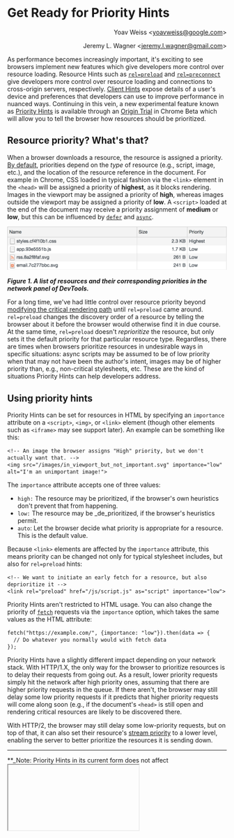 

# Get Ready for Priority Hints

<p style="text-align: right">
Yoav Weiss <<a href="mailto:yoavweiss@google.com">yoavweiss@google.com</a>></p>


<p style="text-align: right">
Jeremy L. Wagner <<a href="mailto:jeremy.l.wagner@gmail.com">jeremy.l.wagner@gmail.com</a>></p>


As performance becomes increasingly important, it's exciting to see browsers implement new features which give developers more control over resource loading. Resource Hints such as <code>[rel=preload](https://developers.google.com/web/fundamentals/performance/resource-prioritization#preload)</code> and <code>[rel=preconnect](https://developers.google.com/web/fundamentals/performance/resource-prioritization#preconnect)</code> give developers more control over resource loading and connections to cross-origin servers, respectively. [Client Hints](https://developers.google.com/web/updates/2015/09/automating-resource-selection-with-client-hints) expose details of a user's device and preferences that developers can use to improve performance in nuanced ways. Continuing in this vein, a new experimental feature known as [Priority Hints](https://wicg.github.io/priority-hints/) is available through an [Origin Trial](https://github.com/GoogleChrome/OriginTrials/blob/gh-pages/developer-guide.md) in Chrome Beta which will allow you to tell the browser how resources should be prioritized.


## Resource priority? What's that?

When a browser downloads a resource, the resource is assigned a priority. [By default](https://developers.google.com/web/fundamentals/performance/resource-prioritization#default_priorities_in_the_browser), priorities depend on the _type_ of resource (e.g., script, image, etc.), and the location of the resource reference in the document. For example in Chrome, CSS loaded in typical fashion via the `<link>` element in the `<head>` will be assigned a priority of **highest**, as it blocks rendering. Images in the viewport may be assigned a priority of **high**, whereas images outside the viewport may be assigned a priority of **low**. A `<script>` loaded at the end of the document may receive a priority assignment of **medium** or **low**, but this can be influenced by <code>[defer](https://developer.mozilla.org/en-US/docs/Web/HTML/Element/script#attr-defer)</code> and <code>[async](https://developer.mozilla.org/en-US/docs/Web/HTML/Element/script#attr-async)</code>.



![alt_text](../../images/2019/02/priority-hints/image1.png "image_tooltip")


**_Figure 1. A list of resources and their corresponding priorities in the network panel of DevTools._**

For a long time, we've had little control over resource priority beyond [modifying the critical rendering path](https://developers.google.com/web/fundamentals/performance/critical-rendering-path/) until `rel=preload` came around. `rel=preload` changes the discovery order of a resource by telling the browser about it before the browser would otherwise find it in due course. At the same time, `rel=preload` doesn't _reprioritize_ the resource, but only sets it the default priority for that particular resource type. Regardless, there are times when browsers prioritize resources in undesirable ways in specific situations: async scripts may be assumed to be of low priority when that may not have been the author's intent, images may be of higher priority than, e.g., non-critical stylesheets, etc. These are the kind of situations Priority Hints can help developers address.


## Using priority hints

Priority Hints can be set for resources in HTML by specifying an `importance` attribute on a  `<script>`, `<img>`, or `<link>` element (though other elements such as `<iframe>` may see support later). An example can be something like this:


```
<!-- An image the browser assigns "High" priority, but we don't actually want that. -->
<img src="/images/in_viewport_but_not_important.svg" importance="low" alt="I'm an unimportant image!">
```


The `importance` attribute accepts one of three values:



*   `high:` The resource may be prioritized, if the browser's own heuristics don't prevent that from happening.
*   `low:` The resource may be _de_prioritized, if the browser's heuristics permit.
*   `auto`: Let the browser decide what priority is appropriate for a resource. This is the default value.

Because `<link>` elements are affected by the `importance` attribute, this means priority can be changed not only for typical stylesheet includes, but also for `rel=preload` hints:


```
<!-- We want to initiate an early fetch for a resource, but also deprioritize it -->
<link rel="preload" href="/js/script.js" as="script" importance="low">
```


Priority Hints aren't restricted to HTML usage. You can also change the priority of <code>[fetch](https://developer.mozilla.org/en-US/docs/Web/API/Fetch_API)</code> requests via the <code>importance</code> option, which takes the same values as the HTML attribute:


```
fetch("https://example.com/", {importance: "low"}).then(data => {
  // Do whatever you normally would with fetch data
});
```


Priority Hints have a slightly different impact depending on your network stack. With HTTP/1.X, the only way for the browser to prioritize resources is to delay their requests from going out. As a result, lower priority requests simply hit the network after high priority ones, assuming that there are higher priority requests in the queue. If there aren't, the browser may still delay some low priority requests if it predicts that higher priority requests will come along soon (e.g., if the document's `<head>` is still open and rendering critical resources are likely to be discovered there.

With HTTP/2, the browser may still delay some low-priority requests, but on top of that, it can also set their resource's [stream priority](https://http2.github.io/http2-spec/#StreamPriority) to a lower level, enabling the server to better prioritize the resources it is sending down. 



---


**_Note: Priority Hints in its current form does not affect <code><iframe></code> elements, but may, as the implementation matures. This could be useful for demoting priority of third party <code><iframe></code>s and their subresources.</em></strong>



---


So in what circumstances might Priority Hints come in useful? Let's take a look at some quick use cases and find out!


## How can I tell if Priority Hints works?

The easiest way to tell if Priority Hints are working is to load your site, open the network panel in DevTools, and ensure the Priority column is checked by right clicking on any of the column headers and potentially enabling it.



![alt_text](../../images/2019/02/priority-hints/image2.png "image_tooltip")


**_Figure 2. The header options context menu in the network panel of DevTools with the Priority option highlighted._**

Once enabled, the priority information for resources will be visible as shown in Figure 1. From here, pick any resource in the list and look at its priority. For example, I've chosen a script assigned a low priority in the browser:



![alt_text](../../images/2019/02/priority-hints/image3.png "image_tooltip")


**_Figure 3. A script element listed in DevTools given a low priority._**

This script is requested via a `<script>` tag in the footer and uses the defer attribute as well, which causes the browser to lower this script's priority. Let's change that and give it an `importance` attribute with a value of `high`:


```
<script src="/js/app.js" defer importance="high"></script>
```


When this change is made and deployed, I reload the page and check the value of the Priority column for the script, which should now be given a higher priority:



![alt_text](../../images/2019/02/priority-hints/image4.png "image_tooltip")


**_Figure 4. A script element listed in DevTools given a high priority._**

That's pretty much how it works: If you drop a hint that you would like an element to be prioritized differently, check that resource's priority value in DevTools. If it changes, your priority hint did something!


## Use cases

Resource priorities are nuanced and fluctuate based on a number of factors determined by the browser. Once you modify them, the effect can start to become a little less clear. Let's take a look at a few cases where Priority Hints can improve performance.


### Deprioritizing images

Browsers do their best to assign reasonable priorities for images so that those in the viewport appear as soon as reasonably possible. In most cases, that's what you want them to do, but what if some above the fold imagery just isn't as important as other page resources? Priority Hints may provide a solution for that.

Here's a common scenario: A carousel of images is at the top of a page with the first slide visible and the remaining slides invisible. The markup of this carousel might look something like this:


```
<ul class="carousel">
  <!-- This item is visible, since it's the first. -->
  <li class="carousel__item"><img src="img/carousel-1.jpg" alt="I'm a carousel image!"></li>
  <!-- The next few, not so much, as they are hidden by CSS, or occluded by other elements. -->
  <li class="carousel__item"><img src="img/carousel-2.jpg" alt="I'm a carousel image!"></li>
  <li class="carousel__item"><img src="img/carousel-3.jpg" alt="I'm a carousel image!"></li>
  <li class="carousel__item"><img src="img/carousel-4.jpg" alt="I'm a carousel image!"></li>
</ul>
```


Because of browser heuristics, all four images may be given a high priority ranking, even though three of them are not initially visible. The browser can't really know when those image will actually be scrolled into view, so the cautious thing to do here is to consider them "in the viewport". At the same time, that may not be the desired outcome from the developer's perspective, as they know that those images are of lower priority than the `async` script that is responsible for making the carousel interactive in the first place.

They _could_ use `rel=preload` to preload the first image in the carousel, but doing so may not provide the outcome we expect: Using `rel=preload` may effectively prioritize that image above everything else, and if that image is large, it may block rendering as it will get downloaded before critical stylesheets or blocking scripts. Priority Hints may be the solution here:


```
<ul class="carousel">
  <!-- We'll let the browser know this image is important: -->
  <li class="carousel__item"><img src="img/carousel-1.jpg" alt="I'm a carousel image!" importance="high"></li>
  <!-- But we'll set the less-important ones to low priority: -->
  <li class="carousel__item"><img src="img/carousel-2.jpg" alt="I'm a carousel image!" importance="low"></li>
  <li class="carousel__item"><img src="img/carousel-3.jpg" alt="I'm a carousel image!" importance="low"></li>
  <li class="carousel__item"><img src="img/carousel-4.jpg" alt="I'm a carousel image!" importance="low"></li>
</ul>
```


When we assign the off-screen images low priority, this will create less contention between the remaining high priority images and other high priority resources. 


### Re-prioritizing scripts

The priority of script resource downloads varies wildly in Chrome depending on the script tag's location in the HTML, and on whether the script is declared as `async` or `defer`. That means that as a developer, when you avoid making your script a blocking one (which is a known best-practice), you're also implicitly telling the browser that your script is not that important. 

While those heuristics work well for many common cases, they may not work well for you.

Maybe you're trying to load a critical script, but in a non-blocking way, so you've made it `async` to make sure it runs whenever it is available. One example for that may be a script that's responsible for parts of the page's interaction, but which shouldn't block rendering.

Alternatively, maybe you have a blocking script at the bottom of the page (as it relies on running in a specific DOM state), but at the same time, it should not necessarily run before other async scripts, and therefore can be deprioritized.

There exist various hacks that enable you to work around some of these heuristics, but Priority Hints enable you to explicitly declare your intention to the browser and have it do the right thing.

So, if you wanted to prioritize an async script, you could indicate:


```
<script src="async_but_important.js" async importance="high"></script>
```


Similarly, for a bottom-of-the-page blocking script, you could indicate the fact that it's less important than other resources, by stating it explicitly:


```
<script src="blocking_but_unimportant.js" importance="low"></script>
```



### Deprioritizing `fetch`es

This may not be a common scenario, but it can happen in modern applications: Let's say you have a high volume of `fetch` calls that fire around the same time. Because `fetch`es are given high priority, they'll contend with one another (and other high priority requests) if enough of them occur in the same space of time. What you _could_ do in this scenario is set an `importance` of `low` on `fetch`es for non-critical data:


```
// Important user data (high by default)
let userData = await fetch("/user");

// Less important content data (explicitly low)
let newsFeedContent = await fetch("/content/news-feed", {importance: "low"});
let suggestedContent = await fetch("/content/suggested", {importance: "low"});
```


This approach ensures that `fetch`es for critical data won't contend with other `fetch`es for less important data. This could potentially improve performance in some scenarios, particularly where bandwidth is low, and the number of `fetch` calls is high.


## Caveats and conclusion

Now that you've gotten a taste, and you're ready to run out there and start using Priority Hints: hold on! There's a few things you should be aware of before you start dropping hints all over the place.


### Priority Hints are _hints_, not _instructions_

_Hint_ is the key word. When it comes to resource prioritization, **the browser has the final say**. Sure, you can slap them on a bunch of elements, and the browser _may_ do what you're asking it to. Or it may ignore some hints and decide the default priority is the best choice for the given situation. This behavior may change as Chrome's implementation matures, so test often!


### It's going to take trial and error

Perhaps _because_ Priority Hints are hints rather than instructions, it will take some trial and error to observe its effects. One useful way of looking at how Priority Hints work is to compare them to `rel=preload`: Where `rel=preload`'s effects are often observable and easily measurable, Priority Hints are _much_ more nuanced. If you don't notice any difference when using them, it could be for any number of reasons, including, but not limited to:



1.  Resource priorities help to make sure critical resources get to the browser before non-critical ones. But that only helps in environments where resource download is a bottleneck. That happens when you're using HTTP/1.X, where the number of connections the browser has open is limiting the amount of resources you can download for each round-trip-time. This also happens when using HTTP/2, but mainly in bandwidth constrained environments. High bandwidth HTTP/2 connections are less likely to benefit from better resource prioritization.
1.  HTTP/2 servers and their prioritization implementations are… not always perfect. [Pat Meenan](https://twitter.com/patmeenan) wrote about [common hurdles](https://blog.cloudflare.com/http-2-prioritization-with-nginx/) in such implementations and how to fix them. [Andy Davies](https://twitter.com/andydavies) has run a few tests to see which CDNs and services are [getting it right](https://github.com/andydavies/http2-prioritization-issues#current-status). But generally, if you see that HTTP/2 prioritization is not having the impact you expect it to have, make sure that your server is handling it right.
1.  The browser either ignored the hint you gave it, or you attempted to set a priority for a resource that would have been the same as the browser's original choice.

A good way to approach using Priority Hints is that it's a fine-tuning optimization technique that should come later in your performance improvement plan rather than sooner. If you haven't looked at other techniques like image optimization, code splitting, `rel=preload`, and so forth, _do those things first_ and consider Priority Hints later.


### Priority Hints are experimental

The Priority Hints implementation is, like your favorite website from 1996: under construction. The API shape and functionality is not yet set in stone. Given this reality, you need to be aware that the behavior of Priority Hints and their impact could change over time. If you plan to experiment with them, you probably want to keep track of the feature and its implementation evolution. At the same time, as Priority Hints is a performance optimization, those modifications should not cause breaking changes, but may render what you're trying to use Priority Hints for less effective.


### Try them out!

Starting from Chrome 73, Priority Hints are going to an Origin Trial. That means that you can [register your domain](https://developers.chrome.com/origintrials/#/trials/active) and have the feature turned on for your users for the next two releases of Chrome. 

We would love you to take the feature out for a spin, try it to improve your site's performance, and report back the results. We want to get a better understanding of the real world benefits of shipping what we have now, despite the caveats mentioned above, before potentially iterating over the feature a bit more.

So please, if you love speeding up web sites and want to try to make them faster while helping us improve the feature, take Priority Hints out for a spin, and let us know how it went!

